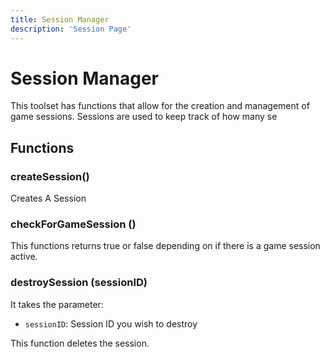 ```yaml
---
title: Session Manager
description: 'Session Page'
---
```

# Session Manager

This toolset has functions that allow for the creation and management of game sessions. Sessions are used to keep track of how many se

## Functions

### createSession()

Creates A Session

### checkForGameSession ()

This functions returns true or false depending on if there is a game session active.

### destroySession (sessionID)

It takes the parameter:
+ `sessionID`: Session ID you wish to destroy

This function deletes the session.